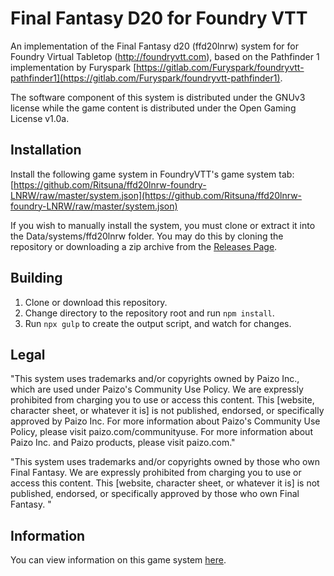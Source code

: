 # Final Fantasy D20 for Foundry VTT

An implementation of the Final Fantasy d20 (ffd20lnrw) system for for Foundry Virtual
Tabletop (http://foundryvtt.com), based on the Pathfinder 1 implementation by Furyspark [https://gitlab.com/Furyspark/foundryvtt-pathfinder1](https://gitlab.com/Furyspark/foundryvtt-pathfinder1).

The software component of this system is distributed under the GNUv3 license
while the game content is distributed under the Open Gaming License v1.0a.

## Installation

Install the following game system in FoundryVTT's game system tab: [https://github.com/Ritsuna/ffd20lnrw-foundry-LNRW/raw/master/system.json](https://github.com/Ritsuna/ffd20lnrw-foundry-LNRW/raw/master/system.json)

If you wish to manually install the system, you must clone or extract it into
the Data/systems/ffd20lnrw folder. You may do this by cloning the repository or
downloading a zip archive from the [Releases Page](https://github.com/Ritsuna/ffd20lnrw-foundry-LNRW/releases).

## Building

1. Clone or download this repository.
2. Change directory to the repository root and run `npm install`.
3. Run `npx gulp` to create the output script, and watch for changes.

## Legal

"This system uses trademarks and/or copyrights owned by Paizo Inc., which are used under Paizo's Community Use Policy. We are expressly prohibited from charging you to use or access this content. This [website, character sheet, or whatever it is] is not published, endorsed, or specifically approved by Paizo Inc. For more information about Paizo's Community Use Policy, please visit paizo.com/communityuse. For more information about Paizo Inc. and Paizo products, please visit paizo.com."


"This system uses trademarks and/or copyrights owned by those who own Final Fantasy. We are expressly prohibited from charging you to use or access this content. This [website, character sheet, or whatever it is] is not published, endorsed, or specifically approved by those who own Final Fantasy. "

## Information

You can view information on this game system [here](https://www.finalfantasyd20.com/).
